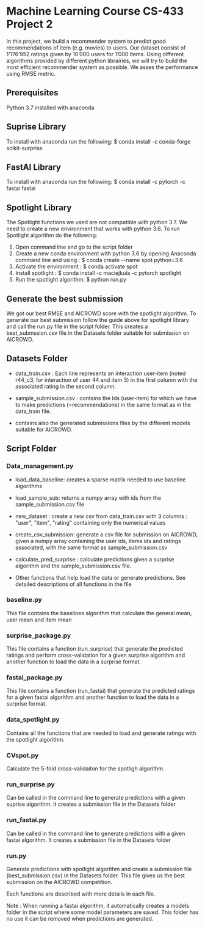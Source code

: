 # Machine Learning Course CS-433 Project 2

In this project, we build a recommender system to predict good recommendations of item (e.g. movies) to users. Our dataset consist of 1’176’952
ratings given by 10’000 users for 1’000  items. Using different algorithms provided by different python librairies, we will try to build the most efficient recommender system as possible. We asses the performance using RMSE metric. 

## Prerequisites 
Python 3.7 installed with anaconda

## Suprise Library 
To install with anaconda run the following: 
	$ conda install -c conda-forge scikit-surprise
## FastAI Library 
To install with anaconda run the following: 
	$ conda install -c pytorch -c fastai fastai
	
## Spotlight Library 
The Spotlight functions we used are not compatible with python 3.7. We need to create a new environment  that works with python 3.6. To run Spotlight algorithm do the following: 
1. Open command line and go to the script folder
2. Create a new conda environment with python 3.6 by opening Anaconda command line and using : 
	$ conda create --name spot python=3.6
3. Activate the environment : 
	$ conda activate spot
4. Install spotlight : 
	$ conda install -c maciejkula -c pytorch spotlight
5. Run the spotlight algorithm: 
	$ python run.py 
	
## Generate the best submission
We got our best RMSE and AICROWD score with the spotlight algorithm. To generate our best submission follow the guide above for spotlight library and call the run.py file in the script folder. This creates a best_submssion.csv file in the Datasets folder suitable for submission on AICROWD. 

## Datasets Folder
- data_train.csv : Each line represents an interaction user-item (noted r44_c3, for interaction of user 44 and item 3) in the first column with the associated rating in the second column. 

- sample_submission.csv : contains the Ids (user-item) for which we have to make predictions (=recommendations) in the same format as in the data_train file.

- contains also the generated submissions files by the different models suitable for AICROWD.

## Script Folder
### Data_management.py 
- load_data_baseline: creates a sparse matrix needed to use baseline algorithms

- load_sample_sub: returns a numpy array with ids from the sample_submission.csv file

- new_dataset :  create a new csv from data_train.csv with 3 columns : "user", "item", "rating" containing only the numerical values

- create_csv_submission: generate a csv file for submission on AICROWD, given a numpy array containing the user ids, items ids and ratings associated, with the same format as sample_submission.csv

- calculate_pred_surprise : calculate predictions given a surprise algorithm and the sample_submission.csv file.

- Other functions that help load the data or generate predictions. 
See detailed descriptions of all functions in the file

### baseline.py
This file contains the baselines algorithm that calculate the general mean, user mean and item mean 

### surprise_package.py
This file contains a function (run_surprise) that generate the predicted ratings and perform cross-validation for a given surprise algorithm and another function to load the data in a surprise format. 
 
### fastai_package.py
This file contains a function (run_fastai) that generate the predicted ratings for a given fastai algorithm and another function to load the data in a surprise format. 

### data_spotlight.py
Contains all the functions that are needed to load and generate ratings with the spotlight algorithm. 

### CVspot.py 
Calculate the 5-fold cross-validaiton for the spotligh algorithm. 

### run_surprise.py 
Can be called in the command line to generate predictions with a given suprise algorithm. It creates a submission file in the Datasets folder  

### run_fastai.py 
Can be called in the command line to generate predictions with a given fastai algorithm. It creates a submission file in the Datasets folder  

### run.py
Generate predictions with spotlight algorithm and create a submission file (best_submission.csv) in the Datasets folder. This file gives us the best submission on the AICROWD competition. 

Each functions are described with more details in each file. 

Note : When running a fastai algorithm, it automatically creates a models folder in the script where some model parameters are saved. This folder has no use it can be removed when predictions are generated. 